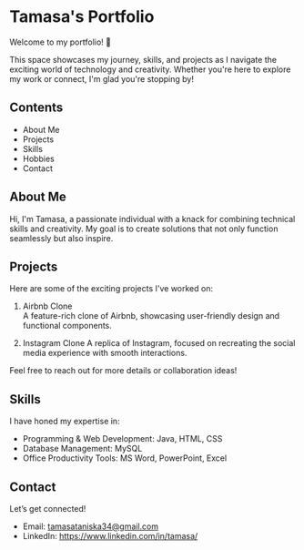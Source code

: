 # Tamasa's Portfolio

Welcome to my portfolio! 🌟

This space showcases my journey, skills, and projects as I navigate the exciting world of technology and creativity. Whether you're here to explore my work or connect, I'm glad you're stopping by!

## Contents
- About Me
- Projects
- Skills
- Hobbies
- Contact

## About Me
Hi, I'm Tamasa, a passionate individual with a knack for combining technical skills and creativity. My goal is to create solutions that not only function seamlessly but also inspire.

## Projects
Here are some of the exciting projects I've worked on:
1. Airbnb Clone  
   A feature-rich clone of Airbnb, showcasing user-friendly design and functional components.

2. Instagram Clone
   A replica of Instagram, focused on recreating the social media experience with smooth interactions.

Feel free to reach out for more details or collaboration ideas!

## Skills
I have honed my expertise in:
- Programming & Web Development: Java, HTML, CSS
- Database Management: MySQL
- Office Productivity Tools: MS Word, PowerPoint, Excel

## Contact
Let’s get connected!  
- Email: tamasataniska34@gmail.com  
- LinkedIn: https://www.linkedin.com/in/tamasa/

